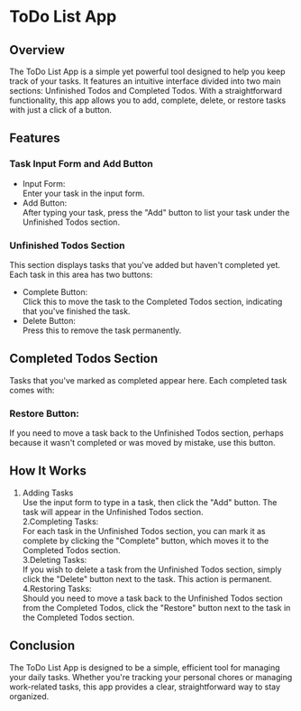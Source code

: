 # ToDo List App
## Overview
The ToDo List App is a simple yet powerful tool designed to help you keep track of your tasks. It features an intuitive interface divided into two main sections: Unfinished Todos and Completed Todos. With a straightforward functionality, this app allows you to add, complete, delete, or restore tasks with just a click of a button.

## Features
### Task Input Form and Add Button
* Input Form:  
Enter your task in the input form.
* Add Button:  
After typing your task, press the "Add" button to list your task under the Unfinished Todos section.
### Unfinished Todos Section
This section displays tasks that you've added but haven't completed yet. Each task in this area has two buttons:

* Complete Button:  
Click this to move the task to the Completed Todos section, indicating that you've finished the task.
* Delete Button:  
Press this to remove the task permanently.
## Completed Todos Section
Tasks that you've marked as completed appear here. Each completed task comes with:

### Restore Button:
If you need to move a task back to the Unfinished Todos section, perhaps because it wasn't completed or was moved by mistake, use this button.
## How It Works
1. Adding Tasks  
Use the input form to type in a task, then click the "Add" button. The task will appear in the Unfinished Todos section.  
2.Completing Tasks:  
For each task in the Unfinished Todos section, you can mark it as complete by clicking the "Complete" button, which moves it to the Completed Todos section.  
3.Deleting Tasks:  
If you wish to delete a task from the Unfinished Todos section, simply click the "Delete" button next to the task. This action is permanent.  
4.Restoring Tasks:  
Should you need to move a task back to the Unfinished Todos section from the Completed Todos, click the "Restore" button next to the task in the Completed Todos section.
## Conclusion
The ToDo List App is designed to be a simple, efficient tool for managing your daily tasks. Whether you're tracking your personal chores or managing work-related tasks, this app provides a clear, straightforward way to stay organized.